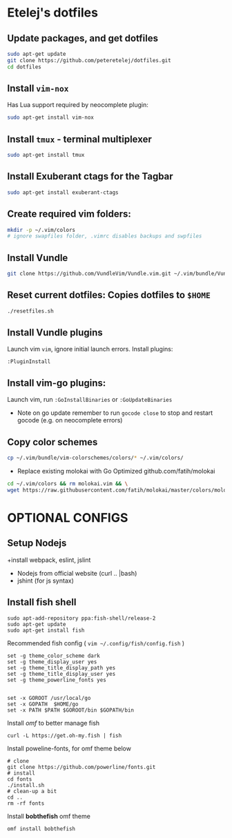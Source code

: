 # Etelej's dotfiles 

## Update packages, and get dotfiles
```bash
sudo apt-get update
git clone https://github.com/peteretelej/dotfiles.git 
cd dotfiles
```

## Install `vim-nox`
Has Lua support required by neocomplete plugin:
```bash
sudo apt-get install vim-nox
```

## Install `tmux` - terminal multiplexer
```bash
sudo apt-get install tmux
```

## Install Exuberant ctags for the Tagbar
```bash
sudo apt-get install exuberant-ctags
```

## Create required vim folders:
```bash
mkdir -p ~/.vim/colors 
# ignore swapfiles folder, .vimrc disables backups and swpfiles

```

## Install Vundle
```bash
git clone https://github.com/VundleVim/Vundle.vim.git ~/.vim/bundle/Vundle.vim
```

## Reset current dotfiles: Copies dotfiles to `$HOME`
```bash
./resetfiles.sh
```

## Install Vundle plugins
Launch vim `vim`, ignore initial launch errors.  Install plugins:
```
:PluginInstall
```

## Install vim-go plugins:
Launch vim, run `:GoInstallBinaries` or `:GoUpdateBinaries`

- Note on go update remember to run `gocode close` to stop and restart gocode (e.g. on neocomplete errors)

## Copy color schemes
```bash
cp ~/.vim/bundle/vim-colorschemes/colors/* ~/.vim/colors/
```

- Replace existing molokai with Go Optimized github.com/fatih/molokai
```bash
cd ~/.vim/colors && rm molokai.vim && \
wget https://raw.githubusercontent.com/fatih/molokai/master/colors/molokai.vim
```


# OPTIONAL CONFIGS 

## Setup Nodejs
<see javascript guide> +install webpack, eslint, jslint

   - Nodejs from official website (curl .. |bash)
   - jshint (for js syntax)


## Install fish shell
```
sudo apt-add-repository ppa:fish-shell/release-2
sudo apt-get update
sudo apt-get install fish
```
 
Recommended fish config ( `vim ~/.config/fish/config.fish` )
```
set -g theme_color_scheme dark
set -g theme_display_user yes
set -g theme_title_display_path yes
set -g theme_title_display_user yes
set -g theme_powerline_fonts yes


set -x GOROOT /usr/local/go
set -x GOPATH  $HOME/go
set -x PATH $PATH $GOROOT/bin $GOPATH/bin
```

Install _omf_ to better manage fish
```
curl -L https://get.oh-my.fish | fish
```

Install poweline-fonts, for omf theme below
```
# clone
git clone https://github.com/powerline/fonts.git
# install
cd fonts
./install.sh
# clean-up a bit
cd ..
rm -rf fonts
```

Install __bobthefish__ omf theme
```
omf install bobthefish
```




